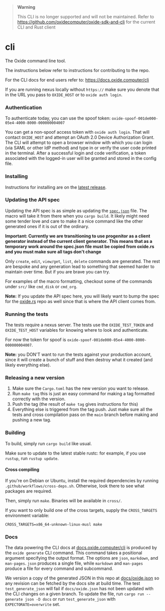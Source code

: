 > **Warning**
>
> This CLI is no longer supported and will not be maintained.
> Refer to https://github.com/oxidecomputer/oxide-sdk-and-cli for the current CLI and Rust client

# cli

The Oxide command line tool.

The instructions below refer to instructions for contributing to the repo.

For the CLI docs for end users refer to: https://docs.oxide.computer/cli

If you are running nexus locally without `https://` make sure you denote that in
the URL you pass to `OXIDE_HOST` or to `oxide auth login`.

### Authentication

To authenticate today, you can use the spoof token:
`oxide-spoof-001de000-05e4-4000-8000-000000004007`

You can get a non-spoof access token with `oxide auth login`.
That will contact `OXIDE_HOST` and attempt an OAuth 2.0 Device
Authorization Grant. The CLI will attempt to open a browser window
with which you can login (via SAML or other IdP method) and type in
or verify the user code printed in the terminal. After a successful
login and code verification, a token associated with the logged-in
user will be granted and stored in the config file.

### Installing

Instructions for installing are on the [latest release](https://github.com/oxidecomputer/cli/releases).

### Updating the API spec

Updating the API spec is as simple as updating the [`spec.json`](spec.json) file. The macro will take it from there when
you `cargo build`. It likely might need some tender love and care to make it a nice command like the other generated ones
if it is out of the ordinary.

**Important: Currently we are transitioning to use progenitor as a client generator instead of the current client generator.**
**This means that as a temporary work around the spec.json file must be copied from oxide.rs and you must make sure all tags don't change**

Only `create`, `edit`, `view/get`, `list`, `delete` commands are generated. The rest are bespoke and any generation lead to something
that seemed harder to maintain over time. But if you are brave you can try.

For examples of the macro formatting, checkout some of the commands under `src/` like `cmd_disk` or `cmd_org`.

**Note:** If you update the API spec here, you will likely want to bump the spec for the [oxide.rs](https://github.com/oxidecomputer/oxide.rs)
repo as well since that is where the API client comes from.

### Running the tests

The tests require a nexus server. The tests use the `OXIDE_TEST_TOKEN` and `OXIDE_TEST_HOST` variables for knowing where to look and authenticate.

For now the token for spoof is `oxide-spoof-001de000-05e4-4000-8000-000000004007`.

**Note:** you DON'T want to run the tests against your production account, since it will create a bunch of stuff and then destroy what it created (and likely everything else).

### Releasing a new version

1. Make sure the `Cargo.toml` has the new version you want to release.
2. Run `make tag` this is just an easy command for making a tag formatted
   correctly with the version.
3. Push the tag (the result of `make tag` gives instructions for this)
4. Everything else is triggered from the tag push. Just make sure all the tests
   and cross compilation pass on the `main` branch before making and pushing
   a new tag.

### Building

To build, simply run `cargo build` like usual.

Make sure to update to the latest stable rustc: for example, if you use `rustup`, run `rustup update`.

#### Cross compiling

If you're on Debian or Ubuntu, install the required dependencies by running `.github/workflows/cross-deps.sh`. Otherwise, look there to see what packages are required.

Then, simply run `make`. Binaries will be available in `cross/`.

If you want to only build one of the cross targets, supply the `CROSS_TARGETS` environment variable:

    CROSS_TARGETS=x86_64-unknown-linux-musl make

### Docs

The data powering the CLI docs at [docs.oxide.computer/cli](https://docs.oxide.computer/cli) is produced by the `oxide generate` CLI command. This command takes a positional argument specifying the output format. The options are `json`, `markdown`, and `man-pages`. `json` produces a single file, while `markdown` and `man-pages` produce a file for every command and subcommand.

We version a copy of the generated JSON in this repo at [docs/oxide.json](docs/oxide.json) so any revision can be fetched by the docs site at build time. The test `test_generate_json` will fail if `docs/oxide.json` has not been updated with the CLI changes on a given branch. To update the file, run `cargo run -- generate json -D docs` or run `test_generate_json` with `EXPECTORATE=overwrite` set.
